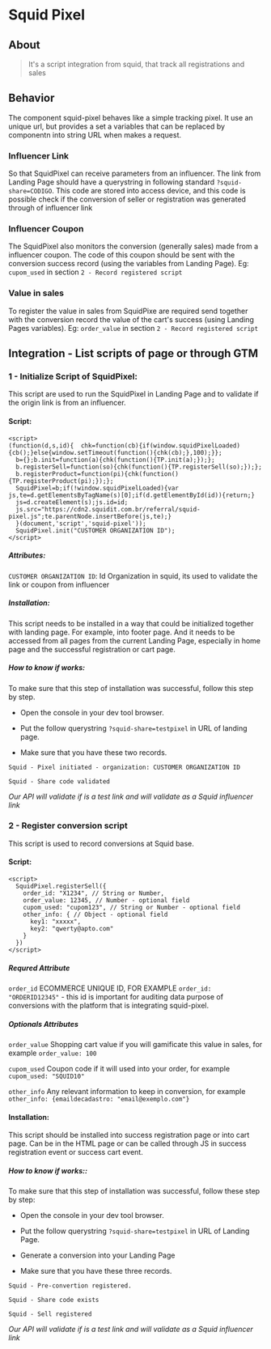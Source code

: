# Squid Pixel

## About

> It's a script integration from squid, that track all registrations and sales

## Behavior

The component squid-pixel behaves like a simple tracking pixel. It use an unique url, but provides a set a variables that can be replaced by componentn into string URL when makes a request.

### Influencer Link 

So that SquidPixel can receive parameters from an influencer. The link from Landing Page should have a querystring in following standard `?squid-share=CODIGO`. This code are stored into access device, and this code is possible check if the conversion of seller or registration was generated through of influencer link

### Influencer Coupon

The SquidPixel also monitors the conversion (generally sales) made from a influencer coupon. The code of this coupon should be sent with the conversion success record (using the variables from Landing Page).
Eg: `cupom_used` in section `2 - Record registered script`

### Value in sales

To register the value in sales from SquidPixe are required send together with the conversion record the value of the cart's success (using Landing Pages variables). Eg: `order_value` in section `2 - Record registered script`

## Integration - List scripts of page or through GTM

### 1 - Initialize Script of SquidPixel:

This script are used to run the SquidPixel in Landing Page and to validate if the origin link is from an influencer.


#### Script:

```
<script>
(function(d,s,id){  chk=function(cb){if(window.squidPixelLoaded){cb();}else{window.setTimeout(function(){chk(cb);},100);}};
  b={};b.init=function(a){chk(function(){TP.init(a);});};
  b.registerSell=function(so){chk(function(){TP.registerSell(so);});};
  b.registerProduct=function(pi){chk(function(){TP.registerProduct(pi);});};
  SquidPixel=b;if(!window.squidPixelLoaded){var js,te=d.getElementsByTagName(s)[0];if(d.getElementById(id)){return;}
  js=d.createElement(s);js.id=id;
  js.src="https://cdn2.squidit.com.br/referral/squid-pixel.js";te.parentNode.insertBefore(js,te);}
  }(document,'script','squid-pixel'));
  SquidPixel.init("CUSTOMER ORGANIZATION ID");
</script>
```

##### Attributes:

`CUSTOMER ORGANIZATION ID`: Id Organization in squid, its used to validate the link or coupon from influencer

##### Installation:

This script needs to be installed in a way that could be initialized together with landing page. For example, into footer page. And it needs to be accessed from all pages from the current Landing Page, especially in home page and the successful registration or cart page.


##### How to know if works:

To make sure that this step of installation was successful, follow this step by step.

- Open the console in your dev tool browser.

- Put the follow querystring  `?squid-share=testpixel` in URL of landing page.

- Make sure that you have these two records.


`Squid - Pixel initiated - organization: CUSTOMER ORGANIZATION ID`

`Squid - Share code validated`


*Our API will validate if is a test link and will validate as a Squid influencer link*

### 2 - Register conversion script

This script is used to record conversions at Squid base.

#### Script:

```
<script>
  SquidPixel.registerSell({
    order_id: "X1234", // String or Number,
    order_value: 12345, // Number - optional field
    cupom_used: "cupom123", // String or Number - optional field
    other_info: { // Object - optional field
      key1: "xxxxx",
      key2: "qwerty@apto.com"
    }
  })
</script>
```

##### Requred Attribute

`order_id` ECOMMERCE UNIQUE ID, FOR EXAMPLE `order_id: "ORDERID12345"` - this  id is important for auditing data purpose of conversions with the platform that is integrating squid-pixel.


##### Optionals Attributes

`order_value` Shopping cart value if you will gamificate this value in sales, for example `order_value: 100`

`cupom_used` Coupon code if it will used into your order, for example `cupom_used: "SQUID10"`

`other_info` Any relevant information to keep in conversion, for example `other_info: {emaildecadastro: "email@exemplo.com"}`


#### Installation:

This script should be installed into success registration page or into cart page. Can be in the HTML page or can be called through JS in success registration event or success cart event.


#####  How to know if works::

To make sure that this step of installation was successful, follow these step by step:


- Open the console in your dev tool browser.

- Put the follow querystring  `?squid-share=testpixel` in URL of Landing Page.

- Generate a conversion into your Landing Page

- Make sure that you have these three records.


`Squid - Pre-convertion registered.`

`Squid - Share code exists`

`Squid - Sell registered`

*Our API will validate if is a test link and will validate as a Squid influencer link*
